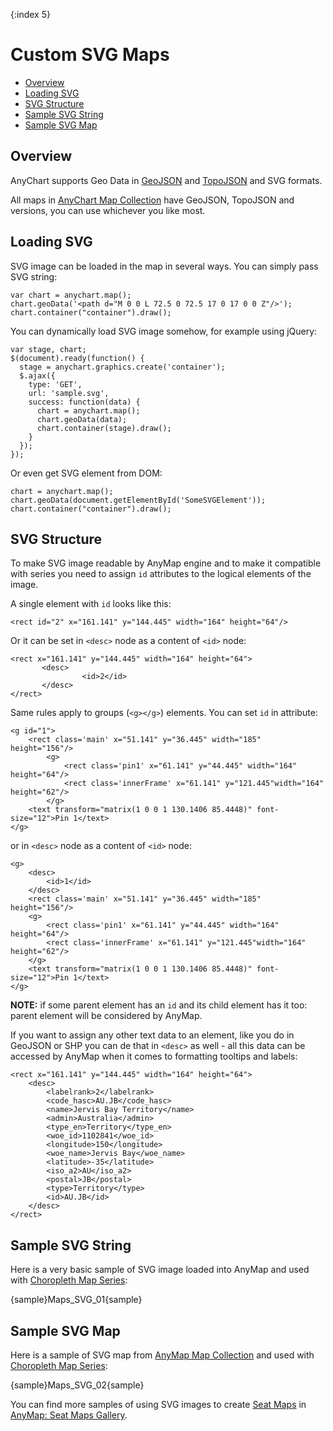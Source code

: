 {:index 5}

# Custom SVG Maps

* [Overview](#overview)
* [Loading SVG](#loading_svg)
* [SVG Structure](#svg_structure)
* [Sample SVG String](#sample_svg_string)
* [Sample SVG Map](#sample_svg_map)

## Overview

AnyChart supports Geo Data in [GeoJSON](Custom_GeoJson_Maps) and [TopoJSON](./Custom_TopoJSON) and SVG formats.

All maps in [AnyChart Map Collection](https://cdn.anychart.com/#map-collection) have GeoJSON, TopoJSON and versions, you can use whichever you like most.

## Loading SVG

SVG image can be loaded in the map in several ways. You can simply pass SVG string:

```
var chart = anychart.map();
chart.geoData('<path d="M 0 0 L 72.5 0 72.5 17 0 17 0 0 Z"/>');
chart.container("container").draw();
```

You can dynamically load SVG image somehow, for example using jQuery:

```
var stage, chart;
$(document).ready(function() {
  stage = anychart.graphics.create('container');
  $.ajax({
    type: 'GET',
    url: 'sample.svg',
    success: function(data) {
      chart = anychart.map();      
      chart.geoData(data);
      chart.container(stage).draw();
    }
  });
});
```

Or even get SVG element from DOM:

```
chart = anychart.map();      
chart.geoData(document.getElementById('SomeSVGElement'));
chart.container("container").draw();
```

## SVG Structure

To make SVG image readable by AnyMap engine and to make it compatible with series you need to assign `id` attributes to the logical elements of the image. 

A single element with `id` looks like this:

```
<rect id="2" x="161.141" y="144.445" width="164" height="64"/>
```

Or it can be set in `<desc>` node as a content of `<id>` node:

```
<rect x="161.141" y="144.445" width="164" height="64">
       <desc>
                <id>2</id>
       </desc>
</rect>
```

Same rules apply to groups (`<g></g>`) elements. You can set `id` in attribute:

```
<g id="1">
	<rect class='main' x="51.141" y="36.445" width="185" height="156"/>
		<g>
			<rect class='pin1' x="61.141" y="44.445" width="164" height="64"/>
			<rect class='innerFrame' x="61.141" y="121.445"width="164" height="62"/>
		</g>
	<text transform="matrix(1 0 0 1 130.1406 85.4448)" font-size="12">Pin 1</text>
</g>
```

or in `<desc>` node as a content of `<id>` node:

```
<g>
	<desc>
		<id>1</id>
	</desc>	
	<rect class='main' x="51.141" y="36.445" width="185" height="156"/>
	<g>
		<rect class='pin1' x="61.141" y="44.445" width="164" height="64"/>
		<rect class='innerFrame' x="61.141" y="121.445"width="164" height="62"/>
	</g>
	<text transform="matrix(1 0 0 1 130.1406 85.4448)" font-size="12">Pin 1</text>
</g>
```

**NOTE:** if some parent element has an `id` and its child element has it too: parent element will be considered by AnyMap.

If you want to assign any other text data to an element, like you do in GeoJSON or SHP you can de that in `<desc>` as well - all this data can be accessed by AnyMap when it comes to formatting tooltips and labels:

```
<rect x="161.141" y="144.445" width="164" height="64">
	<desc>
		<labelrank>2</labelrank>
		<code_hasc>AU.JB</code_hasc>
		<name>Jervis Bay Territory</name>
		<admin>Australia</admin>
		<type_en>Territory</type_en>
		<woe_id>1102841</woe_id>
		<longitude>150</longitude>
		<woe_name>Jervis Bay</woe_name>
		<latitude>-35</latitude>
		<iso_a2>AU</iso_a2>
		<postal>JB</postal>
		<type>Territory</type>
		<id>AU.JB</id>
	</desc>
</rect>
```

## Sample SVG String

Here is a very basic sample of SVG image loaded into AnyMap and used with [Choropleth Map Series](Choropleth_Map):

{sample}Maps\_SVG\_01{sample}

## Sample SVG Map

Here is a sample of SVG map from [AnyMap Map Collection](Maps_List) and used with [Choropleth Map Series](Choropleth_Map):

{sample}Maps\_SVG\_02{sample}

You can find more samples of using SVG images to create [Seat Maps](Seat_Map) in [AnyMap: Seat Maps Gallery](http://www.anychart.com/products/anymap/gallery/Seat_Maps/).

